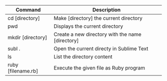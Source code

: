 

Command            | Description
-------------------|------------------------------------------
cd [directory]     | Make [directory] the current directory
pwd                | Displays the current directory
mkdir [directory]  | Create a new directory with the name [directory]
subl .             | Open the current directy in Sublime Text
ls                 | List the directory content
ruby [filename.rb] | Execute the given file as Ruby program

